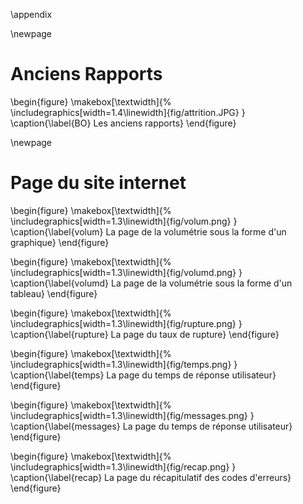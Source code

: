 \appendix





\newpage

# Anciens Rapports

\begin{figure}
	\makebox[\textwidth]{%
		\includegraphics[width=1.4\linewidth]{fig/attrition.JPG}
	}
	\caption{\label{BO} Les anciens rapports}
\end{figure}

\newpage

# Page du site internet

\begin{figure}
	\makebox[\textwidth]{%
        \includegraphics[width=1.3\linewidth]{fig/volum.png}
    }
    \caption{\label{volum} La page de la volumétrie sous la forme d'un graphique}
\end{figure}



\begin{figure}
	\makebox[\textwidth]{%
        \includegraphics[width=1.3\linewidth]{fig/volumd.png}
    }
    \caption{\label{volumd} La page de la volumétrie sous la forme d'un tableau}
\end{figure}



\begin{figure}
	\makebox[\textwidth]{%
        \includegraphics[width=1.3\linewidth]{fig/rupture.png}
    }
    \caption{\label{rupture} La page du taux de rupture}
\end{figure}


\begin{figure}
	\makebox[\textwidth]{%
        \includegraphics[width=1.3\linewidth]{fig/temps.png}
    }
    \caption{\label{temps} La page du temps de réponse utilisateur}
\end{figure}


\begin{figure}
	\makebox[\textwidth]{%
        \includegraphics[width=1.3\linewidth]{fig/messages.png}
    }
    \caption{\label{messages} La page du temps de réponse utilisateur}
\end{figure}

\begin{figure}
	\makebox[\textwidth]{%
        \includegraphics[width=1.3\linewidth]{fig/recap.png}
    }
    \caption{\label{recap} La page du récapitulatif des codes d'erreurs}
\end{figure}



